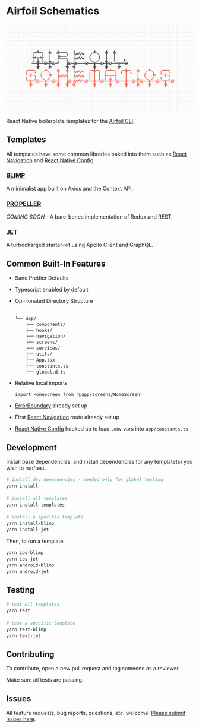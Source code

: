 # Airfoil Schematics

![Airfoil Schematics](/assets/airfoil-schematics.jpg)

React Native boilerplate templates for the [Airfoil CLI](https://github.com/teamairship/airfoil).

## Templates

All templates have some common libraries baked into them such as [React Navigation](https://reactnavigation.org/) and [React Native Config](https://github.com/luggit/react-native-config).

### [BLIMP](./templates/blimp)

A minimalist app built on Axios and the Context API.

### [PROPELLER](./templates/propeller)

_COMING SOON_ - A bare-bones implementation of Redux and REST.

### [JET](./templates/jet)

A turbocharged starter-kit using Apollo Client and GraphQL.

## Common Built-In Features

- Sane Prettier Defaults
- Typescript enabled by default
- Opinionated Directory Structure

  ```
  .
  └── app/
      ├── components/
      ├── hooks/
      ├── navigation/
      ├── screens/
      ├── services/
      ├── utils/
      ├── App.tsx
      ├── constants.ts
      └── global.d.ts
  ```

- Relative local imports
  ```
  import HomeScreen from '@app/screens/HomeScreen'
  ```
- [ErrorBoundary](react-native-error-boundary) already set up
- First [React Navigation](https://reactnavigation.org/) route already set up
- [React Native Config](https://github.com/luggit/react-native-config) hooked up to load `.env` vars into `app/constants.ts`

## Development

Install base dependencies, and install dependencies for any template(s) you wish to run/test.

```bash
# install dev dependencies - needed only for global testing
yarn install

# install all templates
yarn install-templates

# install a specific template
yarn install-blimp
yarn install-jet
```

Then, to run a template:

```bash
yarn ios-blimp
yarn ios-jet
yarn android-blimp
yarn android-jet
```

## Testing

```bash
# test all templates
yarn test

# test a specific template
yarn test-blimp
yarn test-jet
```

## Contributing

To contribute, open a new pull request and tag someone as a reviewer.

Make sure all tests are passing.

## Issues

All feature requests, bug reports, questions, etc. welcome! [Please submit issues here](https://github.com/teamairship/airfoil-schematics/issues).
